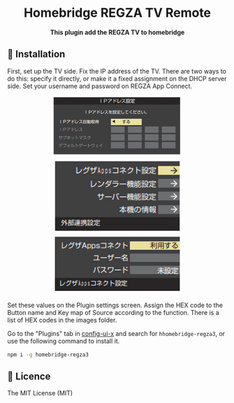 <div align="center">
  <h1>Homebridge REGZA TV Remote</h1>
</div>

<div align="center">
  <strong>This plugin add the REGZA TV to homebridge</strong>
</div>



## 📲 Installation
First, set up the TV side. Fix the IP address of the TV. There are two ways to do this: specify it directly, or make it a fixed assignment on the DHCP server side.
Set your username and password on REGZA App Connect.
<p align="center">
<img src="https://raw.githubusercontent.com/sylpied/homebridge-regza3/main/images/HomebridgeREGZAplugin01.png" width="300">
<img src="https://raw.githubusercontent.com/sylpied/homebridge-regza3/main/images/HomebridgeREGZAplugin02.png" width="300">
<img src="https://raw.githubusercontent.com/sylpied/homebridge-regza3/main/images/HomebridgeREGZAplugin03.png" width="300">
</p>
Set these values ​​on the Plugin settings screen.
Assign the HEX code to the Button name and Key map of Source according to the function.
There is a list of HEX codes in the images folder.

Go to the "Plugins" tab in [config-ui-x](https://github.com/oznu/homebridge-config-ui-x) and search for `hhomebridge-regza3`, or use the following command to install it.

```sh
npm i -g homebridge-regza3
```

## 🎫 Licence

The MIT License (MIT)
